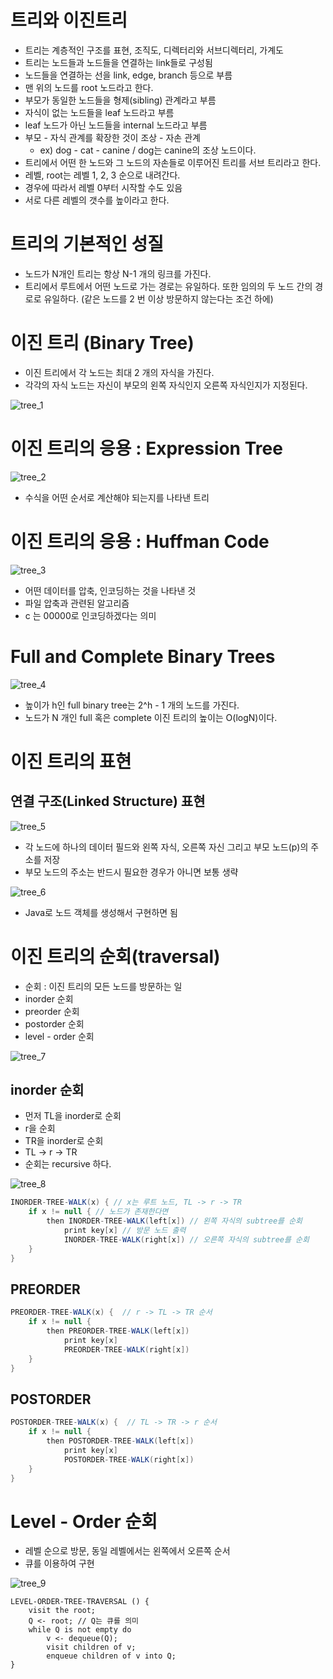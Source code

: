 # 트리와 이진트리

- 트리는 계층적인 구조를 표현, 조직도, 디렉터리와 서브디렉터리, 가계도
- 트리는 노드들과 노드들을 연결하는 link들로 구성됨
- 노드들을 연결하는 선을 link, edge, branch 등으로 부름
- 맨 위의 노드를 root 노드라고 한다.
- 부모가 동일한 노드들을 형제(sibling) 관계라고 부름
- 자식이 없는 노드들을 leaf 노드라고 부름
- leaf 노드가 아닌 노드들을 internal 노드라고 부름
- 부모 - 자식 관계를 확장한 것이 조상 - 자손 관계
  - ex) dog - cat - canine  / dog는 canine의 조상 노드이다.
- 트리에서 어떤 한 노드와 그 노드의 자손들로 이루어진 트리를 서브 트리라고 한다.
- 레벨, root는 레벨 1, 2, 3 순으로 내려간다.
- 경우에 따라서 레벨 0부터 시작할 수도 있음
- 서로 다른 레벨의 갯수를 높이라고 한다.



# 트리의 기본적인 성질

- 노드가 N개인 트리는 항상 N-1 개의 링크를 가진다.
- 트리에서 루트에서 어떤 노드로 가는 경로는 유일하다. 또한 임의의 두 노드 간의 경로로 유일하다. (같은 노드를 2 번 이상 방문하지 않는다는 조건 하에)



# 이진 트리 (Binary Tree)

- 이진 트리에서 각 노드는 최대 2 개의 자식을 가진다.
- 각각의 자식 노드는 자신이 부모의 왼쪽 자식인지 오른쪽 자식인지가 지정된다.

![tree_1](images/tree_1.PNG)



# 이진 트리의 응용 : Expression Tree

![tree_2](images/tree_2.PNG)

- 수식을 어떤 순서로 계산해야 되는지를 나타낸 트리



# 이진 트리의 응용 : Huffman Code

![tree_3](images/tree_3.PNG)

- 어떤 데이터를 압축, 인코딩하는 것을 나타낸 것
- 파일 압축과 관련된 알고리즘
- c 는 00000로 인코딩하겠다는 의미



# Full and Complete Binary Trees

![tree_4](images/tree_4.PNG)

- 높이가 h인 full binary tree는 2^h - 1 개의 노드를 가진다.
- 노드가 N 개인 full 혹은 complete 이진 트리의 높이는 O(logN)이다.



# 이진 트리의 표현

## 연결 구조(Linked Structure) 표현

![tree_5](images/tree_5.PNG)

- 각 노드에 하나의 데이터 필드와 왼쪽 자식, 오른쪽 자신 그리고 부모 노드(p)의 주소를 저장
- 부모 노드의 주소는 반드시 필요한 경우가 아니면 보통 생략



![tree_6](images/tree_6.PNG)

- Java로 노드 객체를 생성해서 구현하면 됨



# 이진 트리의 순회(traversal)

- 순회 : 이진 트리의 모든 노드를 방문하는 일
- inorder 순회
- preorder 순회
- postorder 순회
- level - order 순회



![tree_7](images/tree_7.PNG)



## inorder 순회

- 먼저 TL을 inorder로 순회
- r을 순회
- TR을 inorder로 순회
- TL -> r -> TR
- 순회는 recursive 하다.

![tree_8](images/tree_8.PNG)

```java
INORDER-TREE-WALK(x) { // x는 루트 노드, TL -> r -> TR
	if x != null { // 노드가 존재한다면
		then INORDER-TREE-WALK(left[x]) // 왼쪽 자식의 subtree를 순회
			print key[x] // 방문 노드 출력
			INORDER-TREE-WALK(right[x]) // 오른쪽 자식의 subtree를 순회
	}
}
```



## PREORDER

```java
PREORDER-TREE-WALK(x) {  // r -> TL -> TR 순서
	if x != null {
		then PREORDER-TREE-WALK(left[x])
			print key[x]
			PREORDER-TREE-WALK(right[x])
	}
}
```



## POSTORDER

```java
POSTORDER-TREE-WALK(x) {  // TL -> TR -> r 순서
	if x != null {
		then POSTORDER-TREE-WALK(left[x])
			print key[x]
			POSTORDER-TREE-WALK(right[x])
	}
}
```



# Level - Order 순회

- 레벨 순으로 방문, 동일 레벨에서는 왼쪽에서 오른쪽 순서
- 큐를 이용하여 구현

![tree_9](images/tree_9.PNG)

```
LEVEL-ORDER-TREE-TRAVERSAL () {
	visit the root;
	Q <- root; // Q는 큐를 의미
	while Q is not empty do
		v <- dequeue(Q);
		visit children of v;
		enqueue children of v into Q;
}
```

